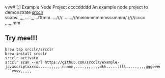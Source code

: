 vvv# [:] Example Node Project
ccccddddd
An example node project to demonstrate [srcclr](https://www.srcclr.com) scans.,,,,,.....,,,...fffmm.....////........///mmmmmmmmsssmmm/./////cccc
,,,,,,mm
## Try mee!!!

```````lllllllllll
brew tap srcclr/srcclr
brew install srcclr
srcclr activate
srcclr scan --url https://github.com/srcclr/example-javascriptxxxxx.....,,,,,,nnnnn,....,,,,,,,mkk.....llll.....,,,,gggeeeeqqqq
```vvvv,,,,,
